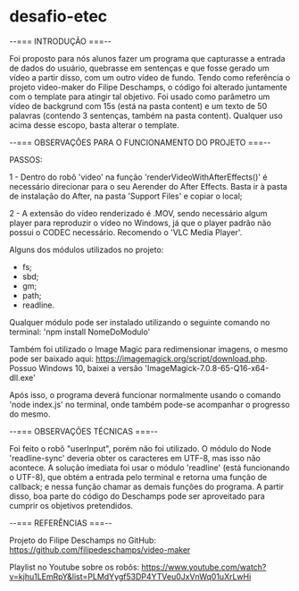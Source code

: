 # desafio-etec
--=== INTRODUÇÃO ===--

  Foi proposto para nós alunos fazer um programa que capturasse a entrada de dados do usuário, quebrasse em sentenças e que fosse gerado um vídeo a partir disso, com um outro vídeo de fundo.
Tendo como referência o projeto video-maker do Filipe Deschamps, o código foi alterado juntamente com o template para atingir tal objetivo.
  Foi usado como parâmetro um vídeo de backgrund com 15s (está na pasta content) e um texto de 50 palavras (contendo 3 sentenças, também na pasta content). Qualquer uso acima desse escopo, basta alterar o template.

--=== OBSERVAÇÕES PARA O FUNCIONAMENTO DO PROJETO ===--

  PASSOS:
  
  1 - Dentro do robô 'video' na função 'renderVideoWithAfterEffects()' é necessário direcionar para o seu Aerender do After Effects. Basta ir à pasta de instalação do After, na pasta 'Support Files' e copiar o local;
  
  2 - A extensão do vídeo renderizado é .MOV, sendo necessário algum player para reproduzir o vídeo no Windows, já que o player padrão não possui o CODEC necessário. Recomendo o 'VLC Media Player'.
  
   Alguns dos módulos utilizados no projeto:
  - fs;
  - sbd;
  - gm;
  - path;
  - readline.
  
  Qualquer módulo pode ser instalado utilizando o seguinte comando no terminal: 'npm install NomeDoModulo'
  
  Também foi utilizado o Image Magic para redimensionar imagens, o mesmo pode ser baixado aqui: https://imagemagick.org/script/download.php.
  Possuo Windows 10, baixei a versão 'ImageMagick-7.0.8-65-Q16-x64-dll.exe'
  
  Após isso, o programa deverá funcionar normalmente usando o comando 'node index.js' no terminal, onde também pode-se acompanhar o progresso do mesmo.

--=== OBSERVAÇÕES TÉCNICAS ===--

  Foi feito o robô "userInput", porém não foi utilizado. O módulo do Node 'readline-sync' deveria obter os caracteres em UTF-8, mas isso não acontece. A solução imediata foi usar o módulo 'readline' (está funcionando o UTF-8), que obtém a entrada pelo terminal e retorna uma função de callback; e nessa função chamar as demais funções do programa. A partir disso, boa parte do código do Deschamps pode ser aproveitado para cumprir os objetivos pretendidos.
  
  --=== REFERÊNCIAS ===--
  
  Projeto do Filipe Deschamps no GitHub: https://github.com/filipedeschamps/video-maker
  
  Playlist no Youtube sobre os robôs: https://www.youtube.com/watch?v=kjhu1LEmRpY&list=PLMdYygf53DP4YTVeu0JxVnWq01uXrLwHi
